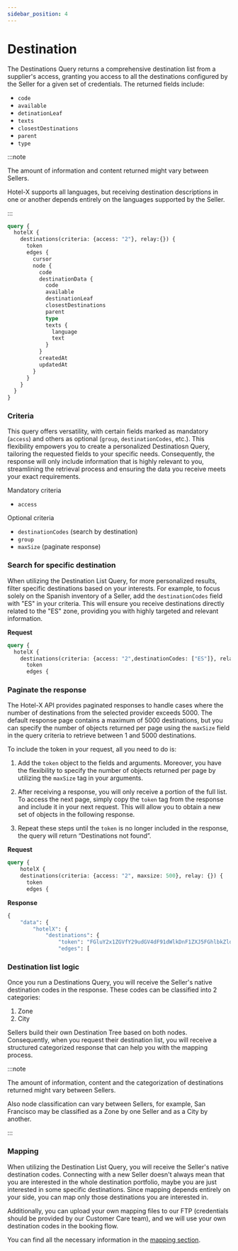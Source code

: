 ```yaml
---
sidebar_position: 4
---
```


# Destination

The Destinations Query returns a comprehensive destination list from a supplier's access, granting you access to all the destinations configured by the Seller for a given set of credentials. The returned fields include:

* `code`
* `available`
* `detinationLeaf`
* `texts` 
* `closestDestinations`
* `parent`
* `type`

:::note

The amount of information and content returned might vary between Sellers.

Hotel-X supports all languages, but receiving destination descriptions in one or another depends entirely on the languages supported by the Seller.

:::

```graphql
query {
  hotelX {
    destinations(criteria: {access: "2"}, relay:{}) {
      token
      edges {
        cursor
        node {
          code
          destinationData {
            code
            available
            destinationLeaf
            closestDestinations
            parent
            type
            texts {
              language
              text
            }
          }
          createdAt
          updatedAt
        }
      }
    }
  }
}
```

### Criteria  

This query offers versatility, with certain fields marked as mandatory (`access`) and others as optional (`group`, `destinationCodes`, etc.). This flexibility empowers you to create a personalized Destinatiosn Query, tailoring the requested fields to your specific needs. Consequently, the response will only include information that is highly relevant to you, streamlining the retrieval process and ensuring the data you receive meets your exact requirements.

Mandatory criteria
* `access`

Optional criteria
* `destinationCodes` (search by destination)
* `group`
* `maxSize` (paginate response)

### Search for specific destination

When utilizing the Destination List Query, for more personalized results, filter specific destinations based on your interests. For example, to focus solely on the Spanish inventory of a Seller, add the `destinationCodes` field with "ES" in your criteria. This will ensure you receive destinations directly related to the "ES" zone, providing you with highly targeted and relevant information.

**Request**

```graphql
query {
  hotelX {
    destinations(criteria: {access: "2",destinationCodes: ["ES"]}, relay:{}) {
      token
      edges {
```

### Paginate the response

The Hotel-X API provides paginated responses to handle cases where the number of destinations from the selected provider exceeds 5000. The default response page contains a maximum of 5000 destinations, but you can specify the number of objects returned per page using the `maxSize` field in the query criteria to retrieve between 1 and 5000 destinations.

To include the token in your request, all you need to do is:

1. Add the `token` object to the fields and arguments. Moreover, you have the flexibility to specify the number of objects returned per page by utilizing the `maxSize` tag in your arguments.

2. After receiving a response, you will only receive a portion of the full list. To access the next page, simply copy the `token` tag from the response and include it in your next request. This will allow you to obtain a new set of objects in the following response.

3. Repeat these steps until the `token` is no longer included in the response, the query will return “Destinations not found”.

**Request**

```graphql
query {
    hotelX {
    destinations(criteria: {access: "2", maxsize: 500}, relay: {}) {
      token
      edges {
```

**Response**

```graphql
{
	"data": {
		"hotelX": {
			"destinations": {
				"token": "FGluY2x1ZGVfY29udGV4dF91dWlkDnF1ZXJ5FGhlbkZldGNoAhZMN2w2SlZYaVNaaXhYeXHwdm1GWjlBAAAAAATLRLQWeXZ3cU12MkpSbTY3WkF6QzJraWJWZxZFX3NZYkQ1UFN6fWFaQjlXMXBSbmhBAAAAABCavEoWWFltUDMwVXRUT0ctUWY5Y3FDX39vQQ==",,
				"edges": [
```
### Destination list logic

Once you run a Destinations Query, you will receive the Seller's native destination codes in the response. These codes can be classified into 2 categories:

1. Zone
2. City

Sellers build their own Destination Tree based on both nodes. Consequently, when you request their destination list, you will receive a structured categorized response that can help you with the mapping process.

:::note

The amount of information, content and the categorization of destinations returned might vary between Sellers.

Also node classification can vary between Sellers, for example, San Francisco may be classified as a Zone by one Seller and as a City by another.

:::

### Mapping

When utilizing the Destination List Query, you will receive the Seller's native destination codes. Connecting with a new Seller doesn't always mean that you are interested in the whole destination portfolio, maybe you are just interested in some specific destinations. Since mapping depends entirely on your side, you can map only those destinations you are interested in.

Additionally, you can upload your own mapping files to our FTP (credentials should be provided by our Customer Care team), and we will use your own destination codes in the booking flow.

You can find all the necessary information in the [mapping section](../apis/for-buyers/hotel-x-pull-buyers-api/plugins/mapping).